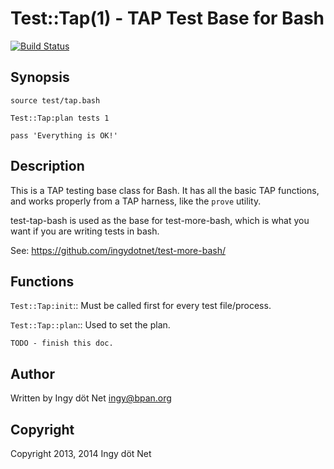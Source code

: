 Test::Tap(1) - TAP Test Base for Bash
=====================================

[![Build Status](https://travis-ci.org/ingydotnet/test-tap-bash.png?branch=master)](https://travis-ci.org/ingydotnet/test-tap-bash)

## Synopsis

    source test/tap.bash

    Test::Tap:plan tests 1

    pass 'Everything is OK!'

## Description

This is a TAP testing base class for Bash. It has all the basic TAP functions, and works properly from a TAP harness, like the `prove` utility.

test-tap-bash is used as the base for test-more-bash, which is what you want
if you are writing tests in bash.

See: https://github.com/ingydotnet/test-more-bash/

## Functions

`Test::Tap:init`::
    Must be called first for every test file/process.

`Test::Tap::plan`::
    Used to set the plan.

    TODO - finish this doc.

## Author

Written by Ingy döt Net <ingy@bpan.org>

## Copyright

Copyright 2013, 2014 Ingy döt Net
